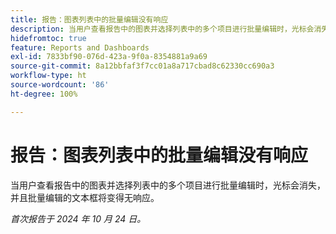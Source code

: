 ```yaml
---
title: 报告：图表列表中的批量编辑没有响应
description: 当用户查看报告中的图表并选择列表中的多个项目进行批量编辑时，光标会消失，并且批量编辑的文本框将变得无响应。
hidefromtoc: true
feature: Reports and Dashboards
exl-id: 7833bf90-076d-423a-9f0a-8354881a9a69
source-git-commit: 8a12bbfaf3f7cc01a8a717cbad8c62330cc690a3
workflow-type: ht
source-wordcount: '86'
ht-degree: 100%

---
```


# 报告：图表列表中的批量编辑没有响应

<!--
>[!NOTE]
>
>This issue was fixed on November 21, 2024.
-->

当用户查看报告中的图表并选择列表中的多个项目进行批量编辑时，光标会消失，并且批量编辑的文本框将变得无响应。

_首次报告于 2024 年 10 月 24 日。_

